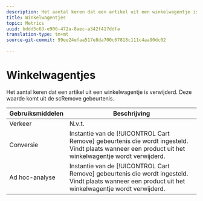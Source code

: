 ```yaml
---
description: Het aantal keren dat een artikel uit een winkelwagentje is verwijderd. Deze waarde komt uit de scRemove gebeurtenis.
title: Winkelwagentjes
topic: Metrics
uuid: bddd5c63-e906-472a-8aec-a342f417ddfa
translation-type: tm+mt
source-git-commit: 99ee24efaa517e8da700c67818c111c4aa90dc02

---
```



# Winkelwagentjes

Het aantal keren dat een artikel uit een winkelwagentje is verwijderd. Deze waarde komt uit de scRemove gebeurtenis.

| Gebruiksmiddelen | Beschrijving |
|---|---|
| Verkeer | N.v.t. |
| Conversie | Instantie van de [!UICONTROL Cart Remove] gebeurtenis die wordt ingesteld. Vindt plaats wanneer een product uit het winkelwagentje wordt verwijderd. |
| Ad hoc-analyse | Instantie van de [!UICONTROL Cart Remove] gebeurtenis die wordt ingesteld. Vindt plaats wanneer een product uit het winkelwagentje wordt verwijderd. |

